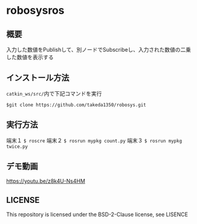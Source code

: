 # robosysros
## 概要
入力した数値をPublishして、別ノードでSubscribeし、入力された数値の二乗した数値を表示する

## インストール方法
`catkin_ws/src/`内で下記コマンドを実行

```
$git clone https://github.com/takeda1350/robosys.git
```

## 実行方法
端末１
`$ roscre`
端末２
`$ rosrun mypkg count.py`
端末３
`$ rosrun mypkg twice.py`
## デモ動画
https://youtu.be/z8k4U-Ns4HM
## LICENSE
This repository is licensed under the BSD-2-Clause license, see LISENCE
